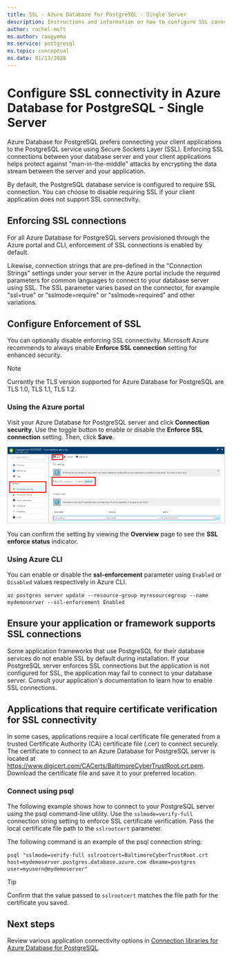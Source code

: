 ```yaml
---
title: SSL - Azure Database for PostgreSQL - Single Server
description: Instructions and information on how to configure SSL connectivity for Azure Database for PostgreSQL - Single Server.
author: rachel-msft
ms.author: raagyema
ms.service: postgresql
ms.topic: conceptual
ms.date: 01/13/2020
---
```

# Configure SSL connectivity in Azure Database for PostgreSQL - Single Server

Azure Database for PostgreSQL prefers connecting your client applications to the PostgreSQL service using Secure Sockets Layer (SSL). Enforcing SSL connections between your database server and your client applications helps protect against "man-in-the-middle" attacks by encrypting the data stream between the server and your application.

By default, the PostgreSQL database service is configured to require SSL connection. You can choose to disable requiring SSL if your client application does not support SSL connectivity.

## Enforcing SSL connections

For all Azure Database for PostgreSQL servers provisioned through the Azure portal and CLI, enforcement of SSL connections is enabled by default. 

Likewise, connection strings that are pre-defined in the "Connection Strings" settings under your server in the Azure portal include the required parameters for common languages to connect to your database server using SSL. The SSL parameter varies based on the connector, for example "ssl=true" or "sslmode=require" or "sslmode=required" and other variations.

## Configure Enforcement of SSL

You can optionally disable enforcing SSL connectivity. Microsoft Azure recommends to always enable **Enforce SSL connection** setting for enhanced security.

> [!NOTE]
> Currently the TLS version supported for Azure Database for PostgreSQL are TLS 1.0, TLS 1.1, TLS 1.2.

### Using the Azure portal

Visit your Azure Database for PostgreSQL server and click **Connection security**. Use the toggle button to enable or disable the **Enforce SSL connection** setting. Then, click **Save**.

![Connection Security - Disable Enforce SSL](./media/concepts-ssl-connection-security/1-disable-ssl.png)

You can confirm the setting by viewing the **Overview** page to see the **SSL enforce status** indicator.

### Using Azure CLI

You can enable or disable the **ssl-enforcement** parameter using `Enabled` or `Disabled` values respectively in Azure CLI.

```azurecli
az postgres server update --resource-group myresourcegroup --name mydemoserver --ssl-enforcement Enabled
```

## Ensure your application or framework supports SSL connections

Some application frameworks that use PostgreSQL for their database services do not enable SSL by default during installation. If your PostgreSQL server enforces SSL connections but the application is not configured for SSL, the application may fail to connect to your database server. Consult your application's documentation to learn how to enable SSL connections.

## Applications that require certificate verification for SSL connectivity

In some cases, applications require a local certificate file generated from a trusted Certificate Authority (CA) certificate file (.cer) to connect securely. The certificate to connect to an Azure Database for PostgreSQL server is located at https://www.digicert.com/CACerts/BaltimoreCyberTrustRoot.crt.pem. Download the certificate file and save it to your preferred location.

### Connect using psql

The following example shows how to connect to your PostgreSQL server using the psql command-line utility. Use the `sslmode=verify-full` connection string setting to enforce SSL certificate verification. Pass the local certificate file path to the `sslrootcert` parameter.

The following command is an example of the psql connection string:

```console
psql "sslmode=verify-full sslrootcert=BaltimoreCyberTrustRoot.crt host=mydemoserver.postgres.database.azure.com dbname=postgres user=myusern@mydemoserver"
```

> [!TIP]
> Confirm that the value passed to `sslrootcert` matches the file path for the certificate you saved.

## Next steps

Review various application connectivity options in [Connection libraries for Azure Database for PostgreSQL](concepts-connection-libraries.md).
